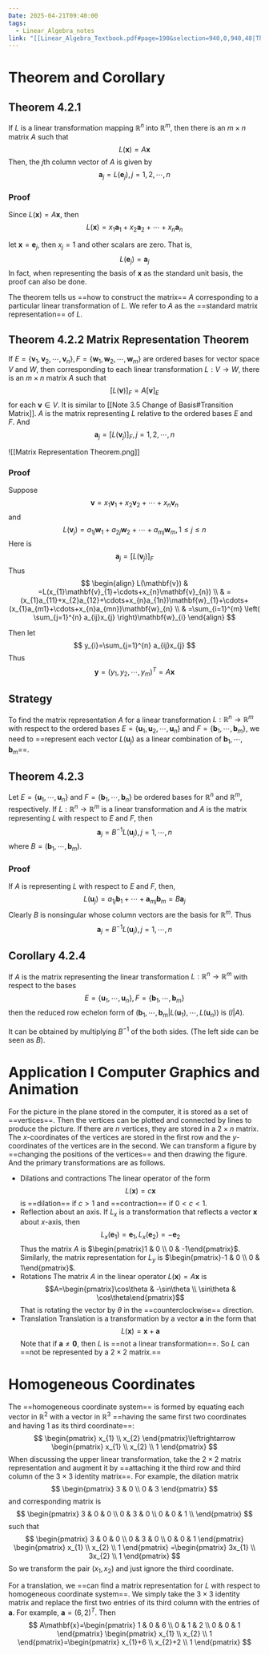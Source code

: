 ```yaml
---
Date: 2025-04-21T09:40:00
tags:
  - Linear_Algebra_notes
link: "[[Linear_Algebra_Textbook.pdf#page=190&selection=940,0,940,48|The link of chapter 4.2, Linear Algebra]]"
---
```

# Theorem and Corollary
## Theorem 4.2.1

If $L$ is a linear transformation mapping $\mathbb{R}^{n}$ into $\mathbb{R}^{m}$, then there is an $m\times n$ matrix $A$ such that $$
L(\mathbf{x})=A\mathbf{x}
$$ Then, the $j$th column vector of $A$ is given by $$
\mathbf{a}_{j}=L(\mathbf{e}_{j}),j=1,2,\cdots,n
$$
### Proof

Since $L(\mathbf{x})=A\mathbf{x}$, then 
$$
L(\mathbf{x})=x_{1}\mathbf{a}_{1}+x_{2}\mathbf{a}_{2}+\cdots+x_{n}\mathbf{a}_{n}
$$

let $\mathbf{x}=\mathbf{e}_{j}$, then $x_{j}=1$ and other scalars are zero. That is, $$
L(\mathbf{e}_{j})=\mathbf{a}_{j}
$$
In fact, when representing the basis of $\mathbf{x}$ as the standard unit basis, the proof can also be done.

The theorem tells us ==how to construct the matrix== $A$ corresponding to a particular linear transformation of $L$. We refer to $A$ as the ==standard matrix representation== of $L$.

## Theorem 4.2.2 Matrix Representation Theorem

If $E=\{ \mathbf{v}_{1},\mathbf{v}_{2},\cdots, \mathbf{v}_{n} \},F=\{ \mathbf{w}_{1},\mathbf{w}_{2},\cdots,\mathbf{w}_{m} \}$ are ordered bases for vector space $V$ and $W$, then corresponding to each linear transformation $L:V\to W$, there is an $m\times n$ matrix $A$ such that $$
[L(\mathbf{v})]_{F}=A[\mathbf{v}]_{E}
$$
for each $\mathbf{v}\in V$. It is similar to [[Note 3.5 Change of Basis#Transition Matrix]].
$A$ is the matrix representing $L$ relative to the ordered bases $E$ and $F$. And $$
\mathbf{a}_{j}=[L(\mathbf{v}_{j})]_{F},j=1,2,\cdots,n
$$

![[Matrix Representation Theorem.png]]
### Proof

Suppose $$
\mathbf{v}=x_{1}\mathbf{v}_{1}+x_{2}\mathbf{v}_{2}+\cdots+x_{n}\mathbf{v}_{n}
$$
and$$
L(\mathbf{v}_{j})=a_{1j}\mathbf{w}_{1}+a_{2j}\mathbf{w}_{2}+\cdots+a_{mj}\mathbf{w}_{m},1\leq j\leq n
$$
Here is $$
\mathbf{a}_{j}=[L(\mathbf{v}_{j})]_{F}
$$
Thus
$$
\begin{align}
L(\mathbf{v}) & =L(x_{1}\mathbf{v}_{1}+\cdots+x_{n}\mathbf{v}_{n}) \\
 & =(x_{1}a_{11}+x_{2}a_{12}+\cdots+x_{n}a_{1n})\mathbf{w}_{1}+\cdots+(x_{1}a_{m1}+\cdots+x_{n}a_{mn})\mathbf{w}_{n} \\
 & =\sum_{i=1}^{m} \left( \sum_{j=1}^{n} a_{ij}x_{j} \right)\mathbf{w}_{i}
\end{align}
$$

Then let $$
y_{i}=\sum_{j=1}^{n} a_{ij}x_{j}
$$
Thus $$
\mathbf{y}=(y_{1},y_{2},\cdots,y_{m})^{T}=A\mathbf{x}
$$


## Strategy

To find the matrix representation $A$ for a linear transformation $L:\mathbb{R}^{n}\to\mathbb{R}^{m}$ with respect to the ordered bases $E=\{ \mathbf{u}_{1},\mathbf{u}_{2},\cdots,\mathbf{u}_{n} \}$ and $F=\{ \mathbf{b}_{1},\cdots,\mathbf{b}_{m} \}$, we need to ==represent each vector $L(\mathbf{u}_{j})$ as a linear combination of $\mathbf{b}_{1},\cdots,\mathbf{b}_{m}$==.

## Theorem 4.2.3

Let $E=\{ \mathbf{u}_{1},\cdots,\mathbf{u}_{n} \}$ and $F=\{ \mathbf{b}_{1},\cdots, \mathbf{b}_{n} \}$ be ordered bases for $\mathbb{R}^{n}$ and $\mathbb{R}^{m}$, respectively. If $L:\mathbb{R}^{n}\to\mathbb{R}^{m}$ is a linear transformation and $A$ is the matrix representing $L$ with respect to $E$ and $F$, then $$
\mathbf{a}_{j}=B^{-1}L(\mathbf{u}_{j}),j=1,\cdots,n
$$
where $B=(\mathbf{b}_{1},\cdots,\mathbf{b}_{m})$. 

### Proof

If $A$ is representing $L$ with respect to $E$ and $F$, then, $$
L(\mathbf{u}_{j})=a_{1j}\mathbf{b}_{1}+\cdots+\mathbf{a}_{mj}\mathbf{b}_{m}=B\mathbf{a}_{j}
$$
Clearly $B$ is nonsingular whose column vectors are the basis for $\mathbb{R}^{m}$. Thus $$
\mathbf{a}_{j}=B^{-1}L(\mathbf{u}_{j}),j=1,\cdots,n
$$
## Corollary 4.2.4

If $A$ is the matrix representing the linear transformation $L:\mathbb{R}^{n}\to\mathbb{R}^{m}$ with respect to the bases $$
E=\{ \mathbf{u}_{1},\cdots,\mathbf{u}_{n} \},F=\{ \mathbf{b}_{1},\cdots,\mathbf{b}_{m} \}
$$
then the reduced row echelon form of $(\mathbf{b}_{1},\cdots,\mathbf{b}_{m}|L(\mathbf{u}_{1}),\cdots,L(\mathbf{u}_{n}))$ is $(I|A)$.

It can be obtained by multiplying $B^{-1}$ of the both sides. (The left side can be seen as $B$).

# Application I Computer Graphics and Animation

For the picture in the plane stored in the computer, it is stored as a set of ==vertices==. Then the vertices can be plotted and connected by lines to produce the picture. If there are $n$ vertices, they are stored in a $2\times n$ matrix. The $x$-coordinates of the vertices are stored in the first row and the $y$-coordinates of the vertices are in the second.
We can transform a figure by ==changing the positions of the vertices== and then drawing the figure. And the primary transformations are as follows.
- Dilations and contractions
	The linear operator of the form $$L(\mathbf{x})=c \mathbf{x}$$
	is ==dilation== if $c>1$ and ==contraction== if $0<c<1$.
- Reflection about an axis.
	If $L_{x}$ is a transformation that reflects a vector $\mathbf{x}$ about $x$-axis, then $$L_{x}(\mathbf{e}_{1})=\mathbf{e}_{1},L_{x}(\mathbf{e}_{2})=- \mathbf{e}_{2}$$
	Thus the matrix $A$ is $\begin{pmatrix}1 & 0 \\ 0 & -1\end{pmatrix}$.
	Similarly, the matrix representation for $L_{y}$ is $\begin{pmatrix}-1 & 0 \\ 0 & 1\end{pmatrix}$.
- Rotations
	The matrix $A$ in the linear operator $L(\mathbf{x})=A\mathbf{x}$ is $$A=\begin{pmatrix}\cos\theta & -\sin\theta \\ \sin\theta & \cos\theta\end{pmatrix}$$
	That is rotating the vector by $\theta$ in the ==counterclockwise== direction.
- Translation
	Translation is a transformation by a vector $\mathbf{a}$ in the form that $$L(\mathbf{x})=\mathbf{x}+\mathbf{a}$$
	Note that if $\mathbf{a}\ne \mathbf{0}$, then $L$ is ==not a linear transformation==.
	So $L$ can ==not be represented by a $2\times 2$ matrix.==
# Homogeneous Coordinates

The ==homogeneous coordinate system== is formed by equating each vector in $\mathbb{R}^{2}$ with a vector in $\mathbb{R}^{3}$ ==having the same first two coordinates and having 1 as its third coordinate==: $$
\begin{pmatrix}
x_{1} \\
x_{2}
\end{pmatrix}\leftrightarrow 
\begin{pmatrix}
x_{1} \\
x_{2} \\
1
\end{pmatrix}
$$
When discussing the upper linear transformation, take the $2\times2$ matrix representation and augment it by ==attaching it the third row and third column of the $3\times 3$ identity matrix==. For example, the dilation matrix $$
\begin{pmatrix}
3 & 0 \\
0 & 3
\end{pmatrix}
$$
and corresponding matrix is $$
\begin{pmatrix}
3 & 0 & 0 \\
0 & 3 & 0 \\
0 & 0 & 1 \\
\end{pmatrix}
$$
such that $$
\begin{pmatrix}
3 & 0 & 0 \\
0 & 3 & 0 \\
0 & 0 & 1
\end{pmatrix}
\begin{pmatrix}
x_{1} \\
x_{2} \\
1
\end{pmatrix}
=\begin{pmatrix}
3x_{1} \\
3x_{2} \\
1
\end{pmatrix}
$$
So we transform the pair $(x_{1},x_{2})$ and just ignore the third coordinate.

For a translation, we ==can find a matrix representation for $L$ with respect to homogeneous coordinate system==. We simply take the $3\times 3$ identity matrix and replace the first two entries of its third column with the entries of $\mathbf{a}$. For example, $\mathbf{a}=(6,2)^{T}$. Then $$
A\mathbf{x}=\begin{pmatrix}
1 & 0 & 6 \\
0 & 1 & 2 \\
0 & 0 & 1
\end{pmatrix}
\begin{pmatrix}
x_{1} \\
x_{2} \\
1
\end{pmatrix}=\begin{pmatrix}
x_{1}+6 \\
x_{2}+2 \\
1
\end{pmatrix}
$$


